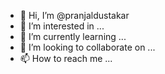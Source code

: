 - 👋 Hi, I’m @pranjaldustakar
- 👀 I’m interested in ...
- 🌱 I’m currently learning ...
- 💞️ I’m looking to collaborate on ...
- 📫 How to reach me ...

<!---
pranjaldustakar/pranjaldustakar is a ✨ special ✨ repository because its `README.md` (this file) appears on your GitHub profile.
You can click the Preview link to take a look at your changes.
--->
